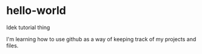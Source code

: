 # hello-world
Idek tutorial thing

I'm learning how to use github as a way of keeping track of my projects and files.
